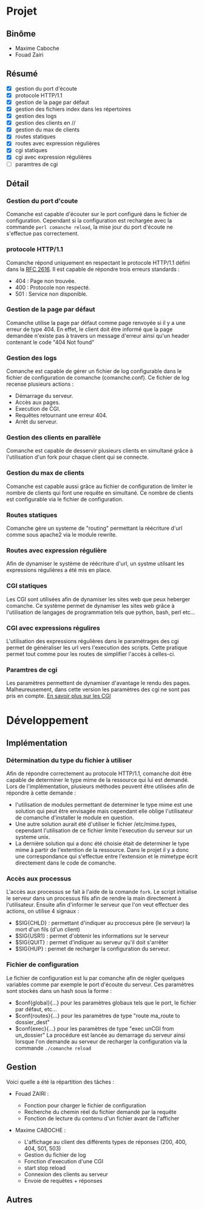 
Projet
======

Binôme
------

- Maxime Caboche
- Fouad Zairi

Résumé
------
  - [X] gestion du port d'écoute
  - [X] protocole HTTP/1.1
  - [X] gestion de la page par défaut
  - [X] gestion des fichiers index dans les répertoires
  - [X] gestion des logs
  - [X] gestion des clients en //
  - [X] gestion du max de clients
  - [X] routes statiques
  - [X] routes avec expression régulières
  - [X] cgi statiques
  - [X] cgi avec expression régulières
  - [ ] paramtres de cgi

Détail
------
### Gestion du port d'coute
Comanche est capable d'écouter sur le port configuré dans le fichier de configuration. Cependant si la configuration est rechargée avec la commande `perl comanche reload`, la mise  jour du port d'écoute ne s'effectue pas correctement.

### protocole HTTP/1.1
Comanche répond uniquement en respectant le protocole HTTP/1.1 défini dans la [RFC 2616](www.ietf.org/rfc/rfc2616.txt). Il est capable de répondre  trois erreurs standards : 
- 404 : Page non trouvée.
- 400 : Protocole non respecté.
- 501 : Service non disponible.

### Gestion de la page par défaut
Comanche utilise la page par défaut comme page  renvoyée si il y a une erreur de type 404. En effet, le client doit être informé que la page demandée n'existe pas à travers un message d'erreur ainsi qu'un header contenant le code "404 Not found"

### Gestion des logs
Comanche est capable de gérer un fichier de log configurable dans le fichier de configuration de comanche (comanche.conf). Ce fichier de log recense plusieurs actions : 
- Démarrage du serveur.
- Accès aux pages.
- Execution de CGI.
- Requêtes retournant une erreur 404.
- Arrêt du serveur.

### Gestion des clients en parallèle
Comanche est capable de desservir plusieurs clients en simultané grâce à l'utilisation d'un fork pour chaque client qui se connecte.

### Gestion du max de clients
Comanche est capable aussi grâce au fichier de configuration de limiter le nombre de clients qui font une requête en simultané. Ce nombre de clients est configurable via le fichier de configuration.

### Routes statiques
Comanche gère un systeme de "routing" permettant la réécriture d'url comme sous apache2 via le module rewrite.

### Routes avec expression régulière
Afin de dynamiser le système de réécriture d'url, un systme utilsant les expressions régulières a été mis en place.

### CGI statiques
Les CGI sont utilisées afin de dynamiser les sites web que peux heberger comanche. Ce système permet de dynamiser les sites web grâce à l'utilisation de langages de programmation tels que python, bash, perl etc...

### CGI avec expressions régulires
L'utilisation des expressions régulières dans le paramétrages des cgi permet de généraliser les url vers l'execution des scripts. Cette pratique permet tout comme pour les routes de simplifier l'accès à celles-ci.

### Paramtres de cgi
Les paramètres permettent de dynamiser d'avantage le rendu des pages. Malheureusement, dans cette version les paramètres des cgi ne sont pas pris en compte. [En savoir plus sur les CGI](http://www.ietf.org/rfc/rfc3875)


Développement
=============

Implémentation
--------------

### Détermination du type du fichier à utiliser
Afin de répondre correctement au protocole HTTP/1.1, comanche doit être capable de determiner le type mime de la ressource qui lui est demandé. Lors de l'implémentation, plusieurs méthodes peuvent être utilisées afin de répondre à cette demande : 
- l'utilisation de modules permettant de determiner le type mime est une solution qui peut être envisagée mais cependant elle oblige l'utilisateur de comanche d'installer le module en question.
- Une autre solution aurait été d'utiliser le fichier /etc/mime.types, cependant l'utilisation de ce fichier limite l'execution du serveur sur un systeme unix.
- La dernière solution qui a donc été choisie était de determiner le type mime à partir de l'extention de la ressource. Dans le projet il y a donc une correspondance qui s'effectue entre l'extension et le mimetype écrit directement dans le code de comanche. 


### Accès aux processus
L'accès aux processus se fait à l'aide de la comande `fork`. Le script initialise le serveur dans un processus fils afin de rendre la main directement à l'utilisateur. Ensuite afin d'informer le serveur que l'on veut effectuer des actions, on utilise 4 signaux :
-    $SIG{CHLD} : permettant d'indiquer au proccesus père (le serveur) la mort d'un fils (d'un client) 
-    $SIG{USR1} : permet d'obtenir les informations sur le serveur
-    $SIG{QUIT} : permet d'indiquer au serveur qu'il doit s'arrêter
-    $SIG{HUP}  : permet de recharger la configuration du serveur. 

### Fichier de configuration
Le fichier de configuration est lu par comanche afin de régler quelques variables comme par exemple le port d'écoute du serveur. Ces paramètres sont stockés dans un hash sous la forme : 
- $conf{global}{...} pour les paramètres globaux tels que le port, le fichier par défaut, etc...
- $conf{routes}{...} pour les paramètres de type "route ma_route to dossier_dest"
- $conf{exec}{...} pour les paramètres de type "exec unCGI from un_dossier"
La procédure est lancée au demarrage du serveur ainsi lorsque l'on demande au serveur de recharger la configuration via la commande `./comanche reload`

Gestion
-------

Voici quelle a été la répartition des tâches :

- Fouad ZAIRI : 

	- Fonction pour charger le fichier de configuration
	- Recherche du chemin réel du fichier demandé par la requête 
	- Fonction de lecture du contenu d'un fichier avant de l'afficher

- Maxime CABOCHE : 

	- L'affichage au client des différents types de réponses (200, 400, 404, 501, 503)
	- Gestion du fichier de log
	- Fonction d'execution d'une CGI
	- start stop reload
	- Connexion des clients au serveur
	- Envoie de requêtes + réponses

Autres
------


